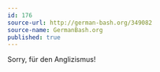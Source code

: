 ```yaml
---
id: 176
source-url: http://german-bash.org/349082
source-name: GermanBash.org
published: true
---
```


<p>Sorry, für den Anglizismus!</p>


